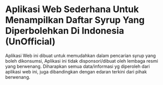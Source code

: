 # Aplikasi Web Sederhana Untuk Menampilkan Daftar Syrup Yang Diperbolehkan Di Indonesia (UnOfficial)

Aplikasi Web ini dibuat untuk memudahkan dalam pencarian syrup yang boleh dikonsumsi, Aplikasi ini tidak disponsori/dibuat oleh lembaga resmi yang berwenang. Diharapkan semua data/informasi yg diperoleh dari aplikasi web ini, juga dibandingkan dengan edaran terkini dari pihak berwenang.
